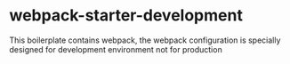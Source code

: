 # webpack-starter-development
This boilerplate contains webpack, the webpack configuration is specially designed for development environment not for production

